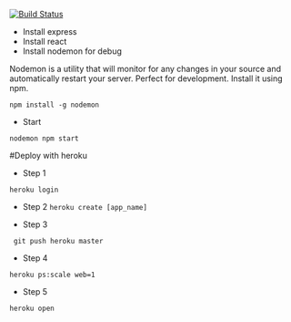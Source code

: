[![Build Status](https://travis-ci.org/anhnt0212/react-node.svg?branch=master)](https://travis-ci.org/anhnt0212/react-node)
* Install express
* Install react
* Install nodemon for debug

 Nodemon is a utility that will monitor for any changes in your source and automatically restart your server. Perfect for development. Install it using npm.
 
`npm install -g nodemon`

* Start

 `nodemon npm start`

#Deploy with heroku
* Step 1

 `heroku login`

 * Step 2
 `heroku create [app_name]`
 
 * Step 3
 
 ` git push heroku master`
 
 * Step 4
 
 `heroku ps:scale web=1`
 
 * Step 5
 
 `heroku open`